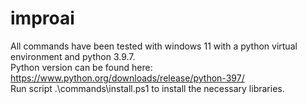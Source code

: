 # improai

All commands have been tested with windows 11 with a python virtual environment and python 3.9.7.  
Python version can be found here: https://www.python.org/downloads/release/python-397/  
Run script .\commands\install.ps1 to install the necessary libraries.  
